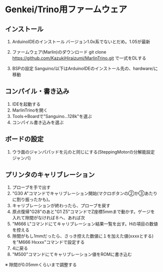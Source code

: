 # Genkei/Trino用ファームウェア  

## インストール
1. ArduinoIDEのインストール
バージョン1.0x系でないとだめ。1.05が最新

2. ファームウェア(Marlin)のダウンロード
git clone https://github.com/KazukiHiraizumi/MarlinTrino.git
で一式をDLする

3. BSPの設定
Sanguino/以下はArduinoIDEのインストール先の、hardware/に移動

## コンパイル・書き込み
1. IDEを起動する
2. MarlinTrinoを開く
3. Tools->Boardで"Sanguino...128k"を選ぶ
4. コンパイル書き込みを選ぶ

## ボードの設定
1. ウラ面のジャンパパッドを元のと同じにする(SteppingMotorの分解能設定ジャンパ)

## プリンタのキャリブレーション
1. プローブを手で出す
2. "G30 A"コマンドでキャリブレーション開始(マクロボタンの②か③あたりに割り振ったかも)。
3. キャリブレーションが終わったら、プローブを戻す
4. 原点復帰"G28"のあと"G1 Z5"コマンドでZ座標5mmまで動かす。ゲージを入れて隙間がなければ８へ、あれば次
5. "M666 L"コマンドにてキャリブレーション結果一覧を出す。Hの項目の数値を控える
6. 隙間がもし1mmだったら、さっき控えた数値に１を加えた値(xxxxとする)を"M666 Hxxxx"コマンドで設定する
7. 4に戻る
8. "M500"コマンドにてキャリブレーション値をROMに書き込む

※ 隙間が0.05mmくらいまで調整する
